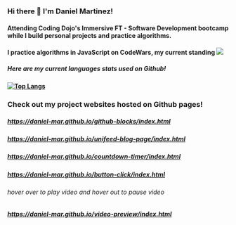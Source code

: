 ### Hi there 👋 I'm Daniel Martinez!
#### Attending Coding Dojo's Immersive FT - Software Development bootcamp while I build personal projects and practice algorithms.
#### I practice algorithms in JavaScript on CodeWars, my current standing <img src="https://www.codewars.com/users/daniel-mar/badges/small">
##### Here are my current languages stats used on Github!
**[![Top Langs](https://github-readme-stats.vercel.app/api/top-langs/?username=daniel-mar&layout=compact)](https://github.com/daniel-mar/github-readme-stats)**

### Check out my project websites hosted on Github pages! 
##### https://daniel-mar.github.io/github-blocks/index.html
##### https://daniel-mar.github.io/unifeed-blog-page/index.html
##### https://daniel-mar.github.io/countdown-timer/index.html
##### https://daniel-mar.github.io/button-click/index.html
###### hover over to play video and hover out to pause video 
##### https://daniel-mar.github.io/video-preview/index.html

<!--
**daniel-mar/daniel-mar** is a ✨ _special_ ✨ repository because its `README.md` (this file) appears on your GitHub profile.

Here are some ideas to get you started:

- 🔭 I’m currently working on ...
- 🌱 I’m currently learning ...
- 👯 I’m looking to collaborate on ...
- 🤔 I’m looking for help with ...
- 💬 Ask me about ...
- 📫 How to reach me: ...
- 😄 Pronouns: ...
- ⚡ Fun fact: ...
-->
